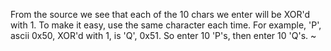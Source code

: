 From the source we see that each of the 10 chars we enter will be XOR'd with 1.  To make it easy, use the same character each time.  For example, 'P', ascii 0x50, XOR'd with 1, is 'Q', 0x51.  So enter 10 'P's, then enter 10 'Q's.
~        
